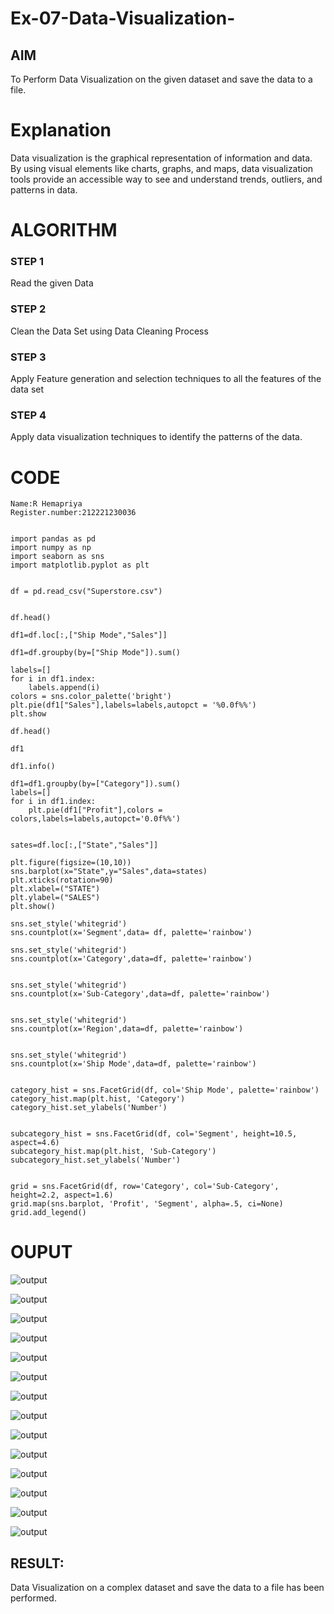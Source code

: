 # Ex-07-Data-Visualization-

## AIM
To Perform Data Visualization on the given dataset and save the data to a file. 

# Explanation
Data visualization is the graphical representation of information and data. By using visual elements like charts, graphs, and maps, data visualization tools provide an accessible way to see and understand trends, outliers, and patterns in data.

# ALGORITHM
### STEP 1
Read the given Data
### STEP 2
Clean the Data Set using Data Cleaning Process
### STEP 3
Apply Feature generation and selection techniques to all the features of the data set
### STEP 4
Apply data visualization techniques to identify the patterns of the data.


# CODE
```
Name:R Hemapriya
Register.number:212221230036


import pandas as pd
import numpy as np
import seaborn as sns
import matplotlib.pyplot as plt


df = pd.read_csv("Superstore.csv")


df.head()

df1=df.loc[:,["Ship Mode","Sales"]]

df1=df.groupby(by=["Ship Mode"]).sum()

labels=[]
for i in df1.index:
    labels.append(i)
colors = sns.color_palette('bright')
plt.pie(df1["Sales"],labels=labels,autopct = '%0.0f%%')
plt.show

df.head()

df1

df1.info()

df1=df1.groupby(by=["Category"]).sum()
labels=[]
for i in df1.index:
    plt.pie(df1["Profit"],colors = colors,labels=labels,autopct='0.0f%%')


sates=df.loc[:,["State","Sales"]]

plt.figure(figsize=(10,10))
sns.barplot(x="State",y="Sales",data=states)
plt.xticks(rotation=90)
plt.xlabel=("STATE")
plt.ylabel=("SALES")
plt.show()

sns.set_style('whitegrid')
sns.countplot(x='Segment',data= df, palette='rainbow')

sns.set_style('whitegrid')
sns.countplot(x='Category',data=df, palette='rainbow')


sns.set_style('whitegrid')
sns.countplot(x='Sub-Category',data=df, palette='rainbow')


sns.set_style('whitegrid')
sns.countplot(x='Region',data=df, palette='rainbow')


sns.set_style('whitegrid')
sns.countplot(x='Ship Mode',data=df, palette='rainbow')


category_hist = sns.FacetGrid(df, col='Ship Mode', palette='rainbow')
category_hist.map(plt.hist, 'Category')
category_hist.set_ylabels('Number')


subcategory_hist = sns.FacetGrid(df, col='Segment', height=10.5, aspect=4.6)
subcategory_hist.map(plt.hist, 'Sub-Category')
subcategory_hist.set_ylabels('Number')


grid = sns.FacetGrid(df, row='Category', col='Sub-Category', height=2.2, aspect=1.6)
grid.map(sns.barplot, 'Profit', 'Segment', alpha=.5, ci=None)
grid.add_legend()
```

# OUPUT
![output](https://github.com/Hemapriya-2004/Ex-08-Data-Visualization-/blob/main/1.1.png)

![output](https://github.com/Hemapriya-2004/Ex-08-Data-Visualization-/blob/main/1.2.png)

![output](https://github.com/Hemapriya-2004/Ex-08-Data-Visualization-/blob/main/1.3.png)

![output](https://github.com/Hemapriya-2004/Ex-08-Data-Visualization-/blob/main/1.4.png)

![output](https://github.com/Hemapriya-2004/Ex-08-Data-Visualization-/blob/main/1.5.png)

![output](https://github.com/Hemapriya-2004/Ex-08-Data-Visualization-/blob/main/1.6.png)

![output](https://github.com/Hemapriya-2004/Ex-08-Data-Visualization-/blob/main/1.7.png)

![output](https://github.com/Hemapriya-2004/Ex-08-Data-Visualization-/blob/main/1.8.png)

![output](https://github.com/Hemapriya-2004/Ex-08-Data-Visualization-/blob/main/1.9.png)

![output](https://github.com/Hemapriya-2004/Ex-08-Data-Visualization-/blob/main/1.10.png)

![output](https://github.com/Hemapriya-2004/Ex-08-Data-Visualization-/blob/main/1.11.png)

![output](https://github.com/Hemapriya-2004/Ex-08-Data-Visualization-/blob/main/1.12.png)

![output](https://github.com/Hemapriya-2004/Ex-08-Data-Visualization-/blob/main/1.13.png)

![output](https://github.com/Hemapriya-2004/Ex-08-Data-Visualization-/blob/main/1.14.png)
## RESULT:
Data Visualization on a complex dataset and save the data to a file has been performed.
